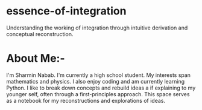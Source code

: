 # essence-of-integration
Understanding the working of integration through intuitive derivation and conceptual reconstruction.

# About Me:-
I'm Sharmin Nabab.
I'm currently a high school student.
My interests span mathematics and physics. I also enjoy coding and am currently learning Python.
I like to break down concepts and rebuild ideas a if explaining to my younger self, often through a first-principles approach.
This space serves as a notebook for my reconstructions and explorations of ideas.
